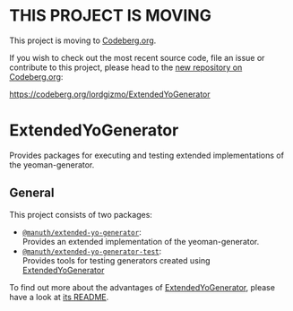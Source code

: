 # THIS PROJECT IS MOVING
This project is moving to [Codeberg.org](https://codeberg.org).

If you wish to check out the most recent source code, file an issue or contribute to this project, please head to the [new repository on Codeberg.org](https://codeberg.org/lordgizmo/ExtendedYoGenerator):

<https://codeberg.org/lordgizmo/ExtendedYoGenerator>

# ExtendedYoGenerator
Provides packages for executing and testing extended implementations of the yeoman-generator.

## General
This project consists of two packages:
  * [`@manuth/extended-yo-generator`][ExtendedYoGenerator]:  
    Provides an extended implementation of the yeoman-generator.
  * [`@manuth/extended-yo-generator-test`][ExtendedYoGeneratorTest]:  
    Provides tools for testing generators created using [ExtendedYoGenerator]

To find out more about the advantages of [ExtendedYoGenerator], please have a look at [its README][ExtendedYoGenerator].

<!--- References -->
[ExtendedYoGenerator]:      ./packages/extended-yo-generator
[ExtendedYoGeneratorTest]:  ./packages/extended-yo-generator-test
